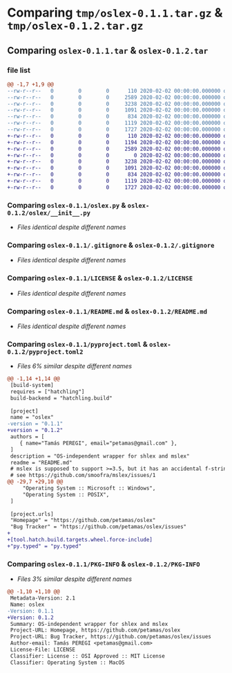 # Comparing `tmp/oslex-0.1.1.tar.gz` & `tmp/oslex-0.1.2.tar.gz`

## Comparing `oslex-0.1.1.tar` & `oslex-0.1.2.tar`

### file list

```diff
@@ -1,7 +1,9 @@
--rw-r--r--   0        0        0      110 2020-02-02 00:00:00.000000 oslex-0.1.1/.editorconfig
--rw-r--r--   0        0        0     2589 2020-02-02 00:00:00.000000 oslex-0.1.1/oslex.py
--rw-r--r--   0        0        0     3238 2020-02-02 00:00:00.000000 oslex-0.1.1/.gitignore
--rw-r--r--   0        0        0     1091 2020-02-02 00:00:00.000000 oslex-0.1.1/LICENSE
--rw-r--r--   0        0        0      834 2020-02-02 00:00:00.000000 oslex-0.1.1/README.md
--rw-r--r--   0        0        0     1119 2020-02-02 00:00:00.000000 oslex-0.1.1/pyproject.toml
--rw-r--r--   0        0        0     1727 2020-02-02 00:00:00.000000 oslex-0.1.1/PKG-INFO
+-rw-r--r--   0        0        0      110 2020-02-02 00:00:00.000000 oslex-0.1.2/.editorconfig
+-rw-r--r--   0        0        0     1194 2020-02-02 00:00:00.000000 oslex-0.1.2/pyproject.toml2
+-rw-r--r--   0        0        0     2589 2020-02-02 00:00:00.000000 oslex-0.1.2/oslex/__init__.py
+-rw-r--r--   0        0        0        0 2020-02-02 00:00:00.000000 oslex-0.1.2/oslex/py.typed
+-rw-r--r--   0        0        0     3238 2020-02-02 00:00:00.000000 oslex-0.1.2/.gitignore
+-rw-r--r--   0        0        0     1091 2020-02-02 00:00:00.000000 oslex-0.1.2/LICENSE
+-rw-r--r--   0        0        0      834 2020-02-02 00:00:00.000000 oslex-0.1.2/README.md
+-rw-r--r--   0        0        0     1119 2020-02-02 00:00:00.000000 oslex-0.1.2/pyproject.toml
+-rw-r--r--   0        0        0     1727 2020-02-02 00:00:00.000000 oslex-0.1.2/PKG-INFO
```

### Comparing `oslex-0.1.1/oslex.py` & `oslex-0.1.2/oslex/__init__.py`

 * *Files identical despite different names*

### Comparing `oslex-0.1.1/.gitignore` & `oslex-0.1.2/.gitignore`

 * *Files identical despite different names*

### Comparing `oslex-0.1.1/LICENSE` & `oslex-0.1.2/LICENSE`

 * *Files identical despite different names*

### Comparing `oslex-0.1.1/README.md` & `oslex-0.1.2/README.md`

 * *Files identical despite different names*

### Comparing `oslex-0.1.1/pyproject.toml` & `oslex-0.1.2/pyproject.toml2`

 * *Files 6% similar despite different names*

```diff
@@ -1,14 +1,14 @@
 [build-system]
 requires = ["hatchling"]
 build-backend = "hatchling.build"
 
 [project]
 name = "oslex"
-version = "0.1.1"
+version = "0.1.2"
 authors = [
 	{ name="Tamás PEREGI", email="petamas@gmail.com" },
 ]
 description = "OS-independent wrapper for shlex and mslex"
 readme = "README.md"
 # mslex is supposed to support >=3.5, but it has an accidental f-string, making it unusable on 3.5
 # see https://github.com/smoofra/mslex/issues/1
@@ -29,7 +29,10 @@
     "Operating System :: Microsoft :: Windows",
     "Operating System :: POSIX",
 ]
 
 [project.urls]
 "Homepage" = "https://github.com/petamas/oslex"
 "Bug Tracker" = "https://github.com/petamas/oslex/issues"
+
+[tool.hatch.build.targets.wheel.force-include]
+"py.typed" = "py.typed"
```

### Comparing `oslex-0.1.1/PKG-INFO` & `oslex-0.1.2/PKG-INFO`

 * *Files 3% similar despite different names*

```diff
@@ -1,10 +1,10 @@
 Metadata-Version: 2.1
 Name: oslex
-Version: 0.1.1
+Version: 0.1.2
 Summary: OS-independent wrapper for shlex and mslex
 Project-URL: Homepage, https://github.com/petamas/oslex
 Project-URL: Bug Tracker, https://github.com/petamas/oslex/issues
 Author-email: Tamás PEREGI <petamas@gmail.com>
 License-File: LICENSE
 Classifier: License :: OSI Approved :: MIT License
 Classifier: Operating System :: MacOS
```

